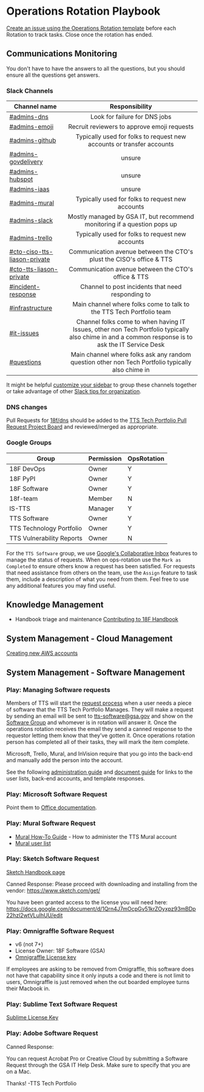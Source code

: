 # Operations Rotation Playbook

[Create an issue using the Operations Rotation template](https://github.com/18F/tts-tech-portfolio/issues/new?template=ops.md) before each Rotation to track tasks. Close once the rotation has ended.

## Communications Monitoring

You don't have to have the answers to all the questions, but you should ensure all the questions get answers.

### Slack Channels

| Channel name                                                                   |                                                                  Responsibility                                                                   |
| ----------------------------                                                   | :-----------------------------------------------------------------------------------------------------------------------------------------------: |
| [#admins-dns](https://gsa-tts.slack.com/archives/C4L58EQ5T)                    |                                                           Look for failure for DNS jobs                                                           |
| [#admins-emoji](https://gsa-tts.slack.com/archives/C024EBDS1NC)                |                                                     Recruit reviewers to approve emoji requests                                                   |
| [#admins-github](https://gsa-tts.slack.com/archives/C02KXM98G)                 |                                       Typically used for folks to request new accounts or transfer accounts                                       |
| [#admins-govdelivery](https://gsa-tts.slack.com/archives/CBQ490G3Y)            |                                                                      unsure                                                                       |
| [#admins-hubspot](https://gsa-tts.slack.com/archives/C72F606QG)                |                                                                      unsure                                                                       |
| [#admins-iaas](https://gsa-tts.slack.com/archives/CMB19370T)                   |                                                                      unsure                                                                       |
| [#admins-mural](https://gsa-tts.slack.com/archives/C056CAN2F)                  |                                                 Typically used for folks to request new accounts                                                  |
| [#admins-slack](https://gsa-tts.slack.com/archives/C02KW46DP)                  |                                     Mostly managed by GSA IT, but recommend monitoring if a question pops up                                      |
| [#admins-trello](https://gsa-tts.slack.com/archives/C055J0BL0)                 |                                                 Typically used for folks to request new accounts                                                  |
| [#cto-ciso-tts-liason-private](https://gsa-tts.slack.com/archives/G012Y9UCN9E) |                                       Communication avenue between the CTO's plust the CISO's office & TTS                                        |
| [#cto-tts-liason-private](https://gsa-tts.slack.com/archives/GKDTT9D3N)        |                                                Communication avenue between the CTO's office & TTS                                                |
| [#incident-response](https://gsa-tts.slack.com/archives/C0G6G1UNM)             |                                                 Channel to post incidents that need responding to                                                 |
| [#infrastructure](https://gsa-tts.slack.com/archives/C039MHHF8)                |                                       Main channel where folks come to talk to the TTS Tech Portfolio team                                        |
| [#it-issues](https://gsa-tts.slack.com/archives/C028WFKN1)                     | Channel folks come to when having IT Issues, other non Tech Portfolio typically also chime in and a common response is to ask the IT Service Desk |
| [#questions](https://gsa-tts.slack.com/archives/C03EMDS6P)                     |                         Main channel where folks ask any random question other non Tech Portfolio typically also chime in                         |

It might be helpful [customize your sidebar](https://slack.com/help/articles/360043207674-Organize-your-sidebar-with-custom-sections) to group these channels together or take advantage of other [Slack tips for organization](https://handbook.tts.gsa.gov/tools/slack/guidelines/#usage-tips).

### DNS changes
Pull Requests for [18f/dns](https://github.com/18F/dns/pulls) should be added to the [TTS Tech Portfolio Pull Request Project Board](https://github.com/orgs/18F/projects/19) and reviewed/merged as appropriate.

### Google Groups

| Group                     | Permission | OpsRotation |
| ------------------------- | ---------- |---------- |
| 18F DevOps                | Owner      | Y |
| 18F PyPI                  | Owner      | Y |
| 18F Software              | Owner      | Y |
| 18f-team                  | Member     | N |
| IS-TTS                    | Manager    | Y |
| TTS Software              | Owner      | Y |
| TTS Technology Portfolio  | Owner      | Y |
| TTS Vulnerability Reports | Owner      | N |

For the `TTS Software` group, we use [Google's Collaborative Inbox](https://support.google.com/a/answer/167430?hl=en) features to manage the status of requests. When on ops-rotation use the `Mark as Completed` to ensure others know a request has been satisfied. For requests that need assistance from others on the team, use the `Assign` feature to task them, include a description of what you need from them. Feel free to use any additional features you may find useful.

## Knowledge Management

- Handbook triage and maintenance
  [Contributing to 18F Handbook](https://github.com/18F/handbook/blob/master/CONTRIBUTING.md)

## System Management - Cloud Management

[Creating new AWS accounts](https://before-you-ship.18f.gov/infrastructure/aws/#creating-new-accounts)

## System Management - Software Management

### Play: Managing Software requests

Members of TTS will start the [request process](https://handbook.tts.gsa.gov/software/) when a user needs a piece of software that the TTS Tech Portfolio Manages. They will make a request by sending an email will be sent to tts-software@gsa.gov and show on the [Software Group](https://groups.google.com/a/gsa.gov/forum/?utm_medium=email&utm_source=footer#!forum/tts-software) and whomever is in rotation will answer it. Once the operations rotation receives the email they send a canned response to the requestor letting them know that they’ve gotten it. Once operations rotation person has completed all of their tasks, they will mark the item complete.

Microsoft, Trello, Mural, and InVision require that you go into the back-end and manually add the person into the account.

See the following [administration guide](https://docs.google.com/document/d/18Htav6TIgasBvvSroI8H_sQXxnvMlra2k9iabBwQYUs/edit#) and [document guide](https://github.com/18F/tts-tech-portfolio/blob/main/links.md) for links to the user lists, back-end accounts, and template responses.

### Play: Microsoft Software Request

Point them to [Office documentation](https://handbook.tts.gsa.gov/office/).

### Play: Mural Software Request

- [Mural How-To Guide](https://handbook.tts.gsa.gov/tools/mural/) - How to administer the TTS Mural account
- [Mural user list](https://docs.google.com/spreadsheets/d/1V_1BoiM7A8fuqkvTFfv4Ma5ckc4NuesphX4OE58zgow/edit)

### Play: Sketch Software Request

[Sketch Handbook page](https://handbook.tts.gsa.gov/sketch/#for-admins)

Canned Response:
Please proceed with downloading and installing from the vendor:
https://www.sketch.com/get/

You have been granted access to the license you will need here:
https://docs.google.com/document/d/1Qrn4J7mOcpGv51krZOyxpz93mBDp22hzl2wtVLulhUU/edit

### Play: Omnigraffle Software Request

- v6 (not 7+)
- License Owner: 18F Software (GSA)
- [Omnigraffle License key](https://docs.google.com/document/d/18k8yuM9oXQA7MNr-qvfq8gXliSHOb_bWElohb-KaObw/edit#)

If employees are asking to be removed from Omigraffle, this software does not have that capability since it only inputs a code and there is not limit to users, Omnigraffle is just removed when the out boarded employee turns their Macbook in.

### Play: Sublime Text Software Request

[Sublime License Key](https://docs.google.com/document/d/1Oy-dh_s2T9KgOYLWs2tu4ZBe9nfIGj7PZWDOX3dQaLg/edit?ts=5ea1ecfe)

### Play: Adobe Software Request

Canned Response:

You can request Acrobat Pro or Creative Cloud by submitting a Software Request through the GSA IT Help Desk. Make sure to specify that you are on a Mac.

Thanks!
-TTS Tech Portfolio
